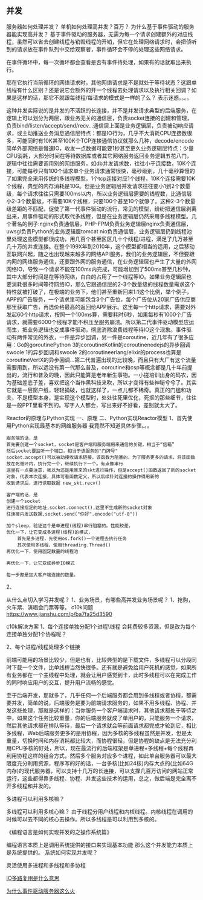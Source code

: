 ## 并发

服务器如何处理并发？
单机如何处理高并发？百万？
为什么基于事件驱动的服务器能实现高并发？
基于事件驱动的服务器，无需为每一个请求创建额外的对应线程，虽然可以省去创建线程与销毁线程的开销，但它在处理网络请求时，会把侦听到的请求放在事件队列中交给观察者，事件循环会不停的处理这些网络请求。

在事件循环中，每一次循环都会查看是否有事件待处理，如果有的话就取出来执行。

那在它执行当前循环的网络请求时，其他网络请求是不是就处于等待状态？这跟单线程有什么区别？还是说它会额外的开一个线程去处理请求以及执行相关回调？如果是这样的话，那它不就跟每线程/每请求的模式是一样的了么？
表示迷惑。。。。




这种并发实际说的是并发的不活跃的长连接，并不是并发请求典型的后端服务，在逻辑上可以划分为两层，跟业务无关的通信层，负责socket连接的创建和管理，负责bind/listen/accept/send/recv...通信层上面是业务逻辑层，负责被动响应请求，或主动推送业务消息通信层特点：都是IO行为，几乎不大消耗CPU连接数很多，可能同时有10K甚至100K个TCP连接通信协议就那么几种，decode/encode简单外部网络是慢速IO，收发一点数据可能要1秒甚至更久业务逻辑层特点：少量CPU消耗，大部分时间在等待数据库或者其它网络服务返回业务逻辑五花八门，逻辑中往往需要调用别的网络服务，如db并发请求数，往往小于连接数，10K个连接，可能每秒只有100个请求单个业务请求通常很快，毫秒级别，几十毫秒算慢的了如果完全采用传统的多线程模型，1个tcp连接对应1个线程，10K个连接需要10K个线程，典型的内存消耗是10G。但是业务逻辑层并发请求往往要小1到2个数量级，每个请求往往只需要100ms以内，所以业务逻辑层需要的线程数，比通信层小2-3个数量级，不需要10K个线程，只要100个甚至10个就够了。这种2-3个数量级差距的不匹配，促使了第一代事件驱动的流行，常见的模型，纷纷把通信层剥离出来，用事件驱动的形式取代多线程，但是在业务逻辑层仍然采用多线程模型。几个著名的例子:nginx负责通信层，PHP-FPM负责业务逻辑层nginx负责通信层，uwsgi负责Python的业务逻辑层tomcat nio负责通信层，业务逻辑层扔到线程池里处理这些模型都很成功，用几百个甚至区区几十个线程/进程，满足了几万甚至几十万的并发连接。在整个199X年到2010年，这个模型都相当的适用，之后移动互联网兴起，随之也出现越来越多的网络API服务，我们的业务逻辑层，不但要跟内网的网络服务通信，还要跟外网的服务通信，在业务逻辑层也产生了大量的外网网络IO，导致一个请求不能在100ms内完成，可能增加到了500ms甚至几秒钟，其中大部分时间是在等待网络，白白的占用了一个线程等IO。如果业务逻辑层也要消耗很多时间等待网络IO，那么它跟通信层的2-3个数量级的线程数量需求这个特性就被打破了，在极端的业务下，他们甚至重新回来1:1这个比例，举个例子，APP的广告服务，一个请求里可能包含3个广告位，每个广告位从20家广告供应商那里获取广告，再选价格最高的返回给APP展示。这里每一个http请求，需要对外发起60个http请求，按照一个100ms算，需要耗时6秒，如果每秒有1000个广告请求，就需要6000个线程才能不积压至服务崩溃。所以第二代事件驱动模型应运而生，把业务逻辑也变成事件驱动，彻底消除浪费线程等待IO这个现象。事件驱动有两件常见的外衣，一件是异步回调，另一件是coroutine，近几年有了很多应用：Go的goroutinePython 3的coroutineKotlin的coroutinenodejs的异步回调swoole 1的异步回调和swoole 2的coroutineerlang/elixir的process也算是coroutineVertX的异步回调...第二代普遍出现的比较晚，而且只有大厂有这个流量需要用到，所以远没有第一代那么普及，coroutine和csp等概念都是几十年前提出的，流行和普及的晚，因此只能算是老年新生事物。一小搓培训出身的码农，因为基础差底子差，喜欢把这个当作黑科技来吹，所以才变得有些神秘兮兮了。其实它就是一层窗户纸，轻轻捅破，也就这样了，一点儿都不稀奇。真正的门槛和功夫，不是模型本身，是实现这个模型时，处处往死里优化，死抠的那些细节，往往是一般PPT里看不到的。写字人人都会，写出来好不好看，差别就太大了。



Reactor的原理与Python实现
一、原理
二、Python实现Reactor模型
1、首先使用Python实现最基本的网络服务器
	我竟然不知道具体步骤。。。

	服务端的话，是
	首先要创建一个socket，socket是客户端和服务端用来通信的关键，相当于“信箱”
	然后socket要监听一个端口，相当于该服务的"门牌号"
	socket.accept()可以被动接收请求链接，该函数为阻塞的，为了服务更多的请求，将该函数放在死循环内，执行完一个，继续执行下一个。有点像串行
	这里有一点要注意，我以为还是用原来的skt进行操作，但是accept()函数返回了新的socket对象，代表本次连接，具体可看函数定义，所以后续针对连接的操作得用新的
	收到请求后，进行读取数据 new_skt.recv()

	客户端的话，是
	创建一个socket
	进行连接指定的地址,socket.connect(),这里不生成新的socket对象
	往连接内发送数据,socket.send("你好".encode("utf-8"))

	加个sleep，验证这个是单进程(线程)串行阻塞的。性能较差，
	优化一下，让它变成多进程(线程)的模式，
		首先是多进程，先使用os.fork()一个进程去执行任务
		其次使用多线程，使用threading.Thread()
	再优化一下，使用固定数量的线程池

	再优化一下，让它变成异步IO模式
	
	每一步都是加大客户端连接的数量。

2、


从什么点切入学习并发呢？
1、业务场景，有哪些高并发业务场景呢？
	1、抢购，火车票、演唱会门票等等。
	c10k问题
		https://www.jianshu.com/p/ba7fa25d3590


c10k解决方案
1、每个连接单独分配1个进程\线程
	会耗费较多资源，但是改为每个连接单独分配1个协程呢？

2、每个进程/线程处理多个链接

前端可能用的场景比较少，但是也有，比较典型的是下载文件，多线程可以分段同时下载一个文件，比单线程当然快很多。还有就是避免给用户死机的感觉，如果所有业务都在一个主线程中处理，就会让用户感觉到卡，此时多线程可以在完成工作的同时响应用户的交互，提升用户流畅的感觉。

至于后端开发，那就多了，几乎任何一个后端服务都会用到多线程或者协程，都需要并发，简单的说，后端服务是要为前端请求服务的，如果不用多线程、协程、并发这些处理，那就是这样的：当你服务一个客户端请求时，其他请求都处于等待之中，如果这个任务比较重量，你的后端服务就成了单用户的，只能服务一个请求，然后其他请求都在排队等待，最后一个请求就会等前面请求都完成才轮到它，相比多线程，Web后端服务更多的是用协程，因为多核的多线程虽然是并发，但是太重量，切换时间和内存消耗都比较大，而协程很轻，但是协程的缺点是无法充分利用CPU多核的好处，所以，现在最流行的后端框架是单进程+多线程+每个线程再利用协程这样的组合方式，然后多个服务对应多个进程，如此单台服务器可以最大限度充分利用资源，程序写的好的话，一台多核(比如24核)内存大点的(比如64G内存)的现代服务器，可以支持十几万的长连接，可以支撑几百万访问的网站正常运行，这些都得靠多线程、协程、并发这些技术的运用，总之，做后端是完全离不开多线程和并发的。

多进程可以利用多核嘛？

多线程可以利用多核心嘛？
由于线程分用户线程和内核线程。内核线程在调用的时候可以去不同的核心去操作。所以多线程是可以利用到多核的。


《编程语言是如何实现并发的之操作系统篇》

编程语言本质上是调用系统提供的接口来实现基本功能
那么这个并发能力本质上是系统提供的。
系统如何实现并发呢？

灵活使用多进程和多线程和多协程


[IO多路复用是什么意思](https://www.zhihu.com/question/32163005/answer/1802684879)

[为什么事件驱动服务器这么火](https://gist.github.com/jcouyang/9914091)


